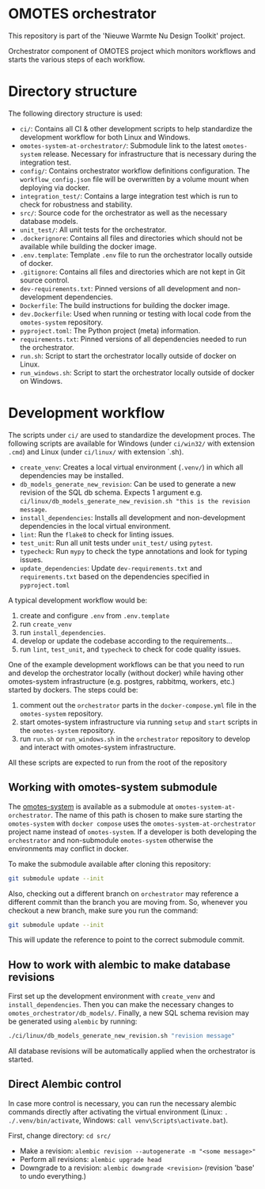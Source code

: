 # OMOTES orchestrator

This repository is part of the 'Nieuwe Warmte Nu Design Toolkit' project.

Orchestrator component of OMOTES project which monitors workflows and starts the various steps of
each workflow.

# Directory structure

The following directory structure is used:

- `ci/`: Contains all CI & other development scripts to help standardize the development workflow
  for both Linux and Windows.
- `omotes-system-at-orchestrator/`: Submodule link to the latest `omotes-system` release.
  Necessary for infrastructure that is necessary during the integration test.
- `config/`: Contains orchestrator workflow definitions configuration. The `workflow_config.json`
  file will be overwritten by a volume mount when deploying via docker.
- `integration_test/`: Contains a large integration test which is run to check for robustness and
  stability.
- `src/`: Source code for the orchestrator as well as the necessary database models.
- `unit_test/`: All unit tests for the orchestrator.
- `.dockerignore`: Contains all files and directories which should not be available while building
  the docker image.
- `.env.template`: Template `.env` file to run the orchestrator locally outside of docker.
- `.gitignore`: Contains all files and directories which are not kept in Git source control.
- `dev-requirements.txt`: Pinned versions of all development and non-development dependencies.
- `Dockerfile`: The build instructions for building the docker image.
- `dev.Dockerfile`: Used when running or testing with local code from the `omotes-system`
  repository.
- `pyproject.toml`: The Python project (meta) information.
- `requirements.txt`: Pinned versions of all dependencies needed to run the orchestrator.
- `run.sh`: Script to start the orchestrator locally outside of docker on Linux.
- `run_windows.sh`: Script to start the orchestrator locally outside of docker on Windows.

# Development workflow

The scripts under `ci/` are used to standardize the development proces. The following scripts are
available for Windows (under `ci/win32/` with extension `.cmd`) and Linux (under `ci/linux/` with
extension `.sh).

- `create_venv`: Creates a local virtual environment (`.venv/`) in which all dependencies may be
  installed.
- `db_models_generate_new_revision`: Can be used to generate a new revision of the SQL db schema.
  Expects 1 argument
  e.g. `ci/linux/db_models_generate_new_revision.sh "this is the revision message`.
- `install_dependencies`: Installs all development and non-development dependencies in the local
  virtual environment.
- `lint`: Run the `flake8` to check for linting issues.
- `test_unit`: Run all unit tests under `unit_test/` using `pytest`.
- `typecheck`: Run `mypy` to check the type annotations and look for typing issues.
- `update_dependencies`: Update `dev-requirements.txt` and `requirements.txt` based on the
  dependencies specified in `pyproject.toml`

A typical development workflow would be:

1. create and configure `.env` from `.env.template`
2. run `create_venv`
3. run `install_dependencies`.
4. develop or update the codebase according to the requirements...
5. run `lint`, `test_unit`, and `typecheck` to check for code quality issues.

One of the example development workflows can be that you need to run and develop the orchestrator
locally (without docker) while having other omotes-system infrastructure
(e.g. postgres, rabbitmq, workers, etc.) started by dockers. The steps could be:

1. comment out the `orchestrator` parts in the `docker-compose.yml` file in the `omotes-system`
   repository.
2. start omotes-system infrastructure via running `setup` and `start` scripts in
   the `omotes-system` repository.
3. run `run.sh` or `run_windows.sh` in the `orchestrator` repository to develop and interact with
   omotes-system infrastructure.

All these scripts are expected to run from the root of the repository

## Working with omotes-system submodule

The [omotes-system](https://github.com/Project-OMOTES/omotes-system) is available
as a submodule at `omotes-system-at-orchestrator`. The name of this path is chosen
to make sure starting the `omotes-system` with `docker compose` uses the
`omotes-system-at-orchestrator` project name instead of `omotes-system`. If a developer
is both developing the `orchestrator` and non-submodule `omotes-system` otherwise the
environments may conflict in docker.

To make the submodule available after cloning this repository:

```bash
git submodule update --init
```

Also, checking out a different branch on `orchestrator` may reference a different commit than
the branch you are moving from. So, whenever you checkout a new branch, make sure you run
the command:

```bash
git submodule update --init
```

This will update the reference to point to the correct submodule commit.

## How to work with alembic to make database revisions

First set up the development environment with `create_venv` and `install_dependencies`. Then you
can make the necessary changes to `omotes_orchestrator/db_models/`. Finally, a new SQL schema
revision may be generated using `alembic` by running:
```bash
./ci/linux/db_models_generate_new_revision.sh "revision message"
```

All database revisions will be automatically applied when the orchestrator is started.

## Direct Alembic control

In case more control is necessary, you can run the necessary alembic commands directly after
activating the virtual environment (Linux: `. ./.venv/bin/activate`,
Windows: `call venv\Scripts\activate.bat`).

First, change directory: `cd src/`

- Make a revision: `alembic revision --autogenerate -m "<some message>"`
- Perform all revisions: `alembic upgrade head`
- Downgrade to a revision: `alembic downgrade <revision>` (revision 'base' to
  undo everything.)
